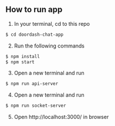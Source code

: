 ## How to run app

1. In your terminal, cd to this repo
```bash
$ cd doordash-chat-app
```
2. Run the following commands
```bash
$ npm install
$ npm start
```
3. Open a new terminal and run
```bash
$ npm run api-server
```
4. Open a new terminal and run
```bash
$ npm run socket-server
```
5. Open http://localhost:3000/ in browser
